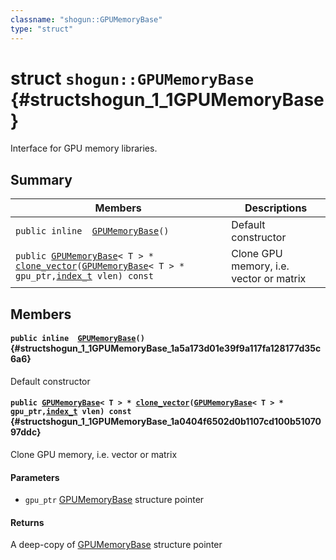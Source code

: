 ```yaml
---
classname: "shogun::GPUMemoryBase"
type: "struct"
---
```


# struct `shogun::GPUMemoryBase` {#structshogun_1_1GPUMemoryBase}

Interface for GPU memory libraries.

## Summary

 Members                        | Descriptions
--------------------------------|---------------------------------------------
`public inline  `[`GPUMemoryBase`](#structshogun_1_1GPUMemoryBase_1a5a173d01e39f9a117fa128177d35c6a6)`()` | Default constructor
`public `[`GPUMemoryBase`](#structshogun_1_1GPUMemoryBase)`< T > * `[`clone_vector`](#structshogun_1_1GPUMemoryBase_1a0404f6502d0b1107cd100b5107097ddc)`(`[`GPUMemoryBase`](#structshogun_1_1GPUMemoryBase)`< T > * gpu_ptr,`[`index_t`](#common_8h_1a6da8132ec1234c0d616142e3a246f858)` vlen) const` | Clone GPU memory, i.e. vector or matrix

## Members

#### `public inline  `[`GPUMemoryBase`](#structshogun_1_1GPUMemoryBase_1a5a173d01e39f9a117fa128177d35c6a6)`()` {#structshogun_1_1GPUMemoryBase_1a5a173d01e39f9a117fa128177d35c6a6}

Default constructor

#### `public `[`GPUMemoryBase`](#structshogun_1_1GPUMemoryBase)`< T > * `[`clone_vector`](#structshogun_1_1GPUMemoryBase_1a0404f6502d0b1107cd100b5107097ddc)`(`[`GPUMemoryBase`](#structshogun_1_1GPUMemoryBase)`< T > * gpu_ptr,`[`index_t`](#common_8h_1a6da8132ec1234c0d616142e3a246f858)` vlen) const` {#structshogun_1_1GPUMemoryBase_1a0404f6502d0b1107cd100b5107097ddc}

Clone GPU memory, i.e. vector or matrix

#### Parameters
* `gpu_ptr` [GPUMemoryBase](#structshogun_1_1GPUMemoryBase) structure pointer 

#### Returns
A deep-copy of [GPUMemoryBase](#structshogun_1_1GPUMemoryBase) structure pointer

